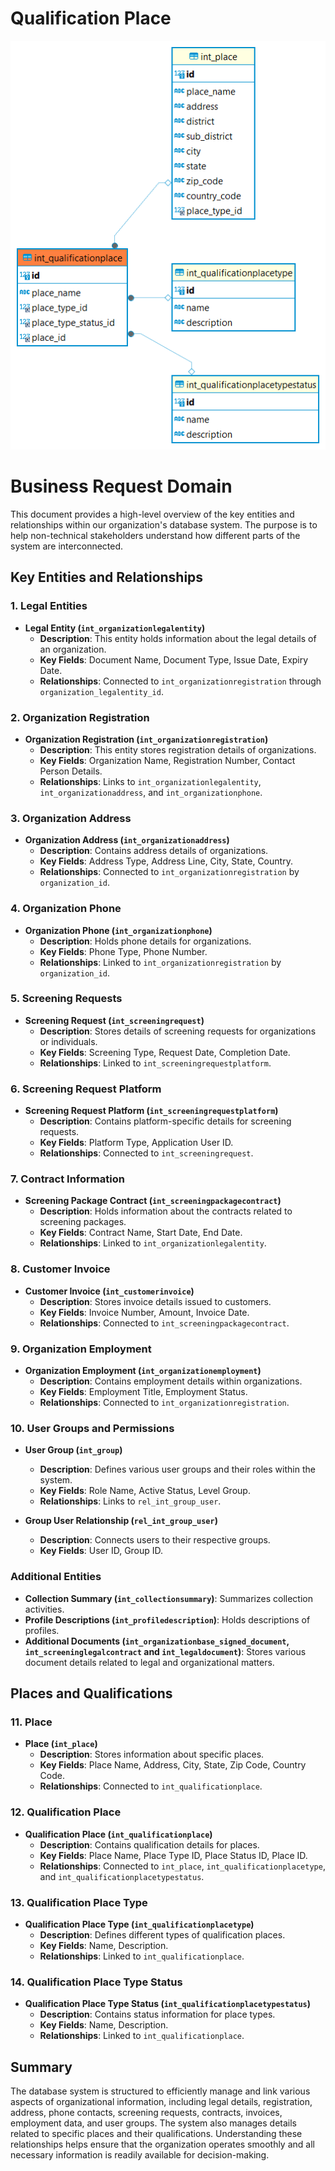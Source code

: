 # Qualification Place

![alt text](<../../../../../static/img/prismaenterprise - int_qualificationplace.png>)

# Business Request Domain

This document provides a high-level overview of the key entities and relationships within our organization's database system. The purpose is to help non-technical stakeholders understand how different parts of the system are interconnected.

## Key Entities and Relationships

### 1. **Legal Entities**

- **Legal Entity (`int_organizationlegalentity`)**
  - **Description**: This entity holds information about the legal details of an organization.
  - **Key Fields**: Document Name, Document Type, Issue Date, Expiry Date.
  - **Relationships**: Connected to `int_organizationregistration` through `organization_legalentity_id`.

### 2. **Organization Registration**

- **Organization Registration (`int_organizationregistration`)**
  - **Description**: This entity stores registration details of organizations.
  - **Key Fields**: Organization Name, Registration Number, Contact Person Details.
  - **Relationships**: Links to `int_organizationlegalentity`, `int_organizationaddress`, and `int_organizationphone`.

### 3. **Organization Address**

- **Organization Address (`int_organizationaddress`)**
  - **Description**: Contains address details of organizations.
  - **Key Fields**: Address Type, Address Line, City, State, Country.
  - **Relationships**: Connected to `int_organizationregistration` by `organization_id`.

### 4. **Organization Phone**

- **Organization Phone (`int_organizationphone`)**
  - **Description**: Holds phone details for organizations.
  - **Key Fields**: Phone Type, Phone Number.
  - **Relationships**: Linked to `int_organizationregistration` by `organization_id`.

### 5. **Screening Requests**

- **Screening Request (`int_screeningrequest`)**
  - **Description**: Stores details of screening requests for organizations or individuals.
  - **Key Fields**: Screening Type, Request Date, Completion Date.
  - **Relationships**: Linked to `int_screeningrequestplatform`.

### 6. **Screening Request Platform**

- **Screening Request Platform (`int_screeningrequestplatform`)**
  - **Description**: Contains platform-specific details for screening requests.
  - **Key Fields**: Platform Type, Application User ID.
  - **Relationships**: Connected to `int_screeningrequest`.

### 7. **Contract Information**

- **Screening Package Contract (`int_screeningpackagecontract`)**
  - **Description**: Holds information about the contracts related to screening packages.
  - **Key Fields**: Contract Name, Start Date, End Date.
  - **Relationships**: Linked to `int_organizationlegalentity`.

### 8. **Customer Invoice**

- **Customer Invoice (`int_customerinvoice`)**
  - **Description**: Stores invoice details issued to customers.
  - **Key Fields**: Invoice Number, Amount, Invoice Date.
  - **Relationships**: Connected to `int_screeningpackagecontract`.

### 9. **Organization Employment**

- **Organization Employment (`int_organizationemployment`)**
  - **Description**: Contains employment details within organizations.
  - **Key Fields**: Employment Title, Employment Status.
  - **Relationships**: Connected to `int_organizationregistration`.

### 10. **User Groups and Permissions**

- **User Group (`int_group`)**

  - **Description**: Defines various user groups and their roles within the system.
  - **Key Fields**: Role Name, Active Status, Level Group.
  - **Relationships**: Links to `rel_int_group_user`.

- **Group User Relationship (`rel_int_group_user`)**
  - **Description**: Connects users to their respective groups.
  - **Key Fields**: User ID, Group ID.

### Additional Entities

- **Collection Summary (`int_collectionsummary`)**: Summarizes collection activities.
- **Profile Descriptions (`int_profiledescription`)**: Holds descriptions of profiles.
- **Additional Documents (`int_organizationbase_signed_document`, `int_screeninglegalcontract` and `int_legaldocument`)**: Stores various document details related to legal and organizational matters.

## Places and Qualifications

### 11. **Place**

- **Place (`int_place`)**
  - **Description**: Stores information about specific places.
  - **Key Fields**: Place Name, Address, City, State, Zip Code, Country Code.
  - **Relationships**: Connected to `int_qualificationplace`.

### 12. **Qualification Place**

- **Qualification Place (`int_qualificationplace`)**
  - **Description**: Contains qualification details for places.
  - **Key Fields**: Place Name, Place Type ID, Place Status ID, Place ID.
  - **Relationships**: Connected to `int_place`, `int_qualificationplacetype`, and `int_qualificationplacetypestatus`.

### 13. **Qualification Place Type**

- **Qualification Place Type (`int_qualificationplacetype`)**
  - **Description**: Defines different types of qualification places.
  - **Key Fields**: Name, Description.
  - **Relationships**: Linked to `int_qualificationplace`.

### 14. **Qualification Place Type Status**

- **Qualification Place Type Status (`int_qualificationplacetypestatus`)**
  - **Description**: Contains status information for place types.
  - **Key Fields**: Name, Description.
  - **Relationships**: Linked to `int_qualificationplace`.

## Summary

The database system is structured to efficiently manage and link various aspects of organizational information, including legal details, registration, address, phone contacts, screening requests, contracts, invoices, employment data, and user groups. The system also manages details related to specific places and their qualifications. Understanding these relationships helps ensure that the organization operates smoothly and all necessary information is readily available for decision-making.
